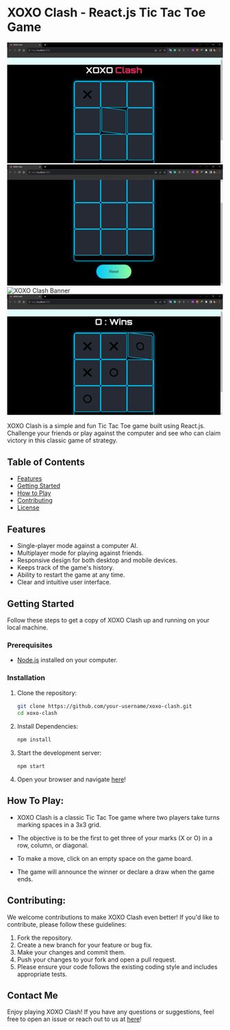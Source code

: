 # XOXO Clash - React.js Tic Tac Toe Game

![XOXO Clash Banner](screenshot4TicTacToe.png)
![XOXO Clash Banner](screenshot1TicTacToe.png)
![XOXO Clash Banner](screenshot2icTacToe.png)
![XOXO Clash Banner](screenshot3TicTacToe.png)

XOXO Clash is a simple and fun Tic Tac Toe game built using React.js. Challenge your friends or play against the computer and see who can claim victory in this classic game of strategy.

## Table of Contents

- [Features](#features)
- [Getting Started](#getting-started)
- [How to Play](#how-to-play)
- [Contributing](#contributing)
- [License](#license)

## Features

- Single-player mode against a computer AI.
- Multiplayer mode for playing against friends.
- Responsive design for both desktop and mobile devices.
- Keeps track of the game's history.
- Ability to restart the game at any time.
- Clear and intuitive user interface.

## Getting Started

Follow these steps to get a copy of XOXO Clash up and running on your local machine.

### Prerequisites

- [Node.js](https://nodejs.org/) installed on your computer.

### Installation

1. Clone the repository:

   ```bash
   git clone https://github.com/your-username/xoxo-clash.git
   cd xoxo-clash

2. Install Dependencies:

   ```bash
   npm install

3. Start the development server:

   ```bash
   npm start

4. Open your browser and navigate [here](http://localhost:3000)!

## How To Play:

- XOXO Clash is a classic Tic Tac Toe game where two players take turns marking spaces in a 3x3 
  grid.

- The objective is to be the first to get three of your marks (X or O) in a row, column, or 
  diagonal.

- To make a move, click on an empty space on the game board.
- The game will announce the winner or declare a draw when the game ends.

## Contributing:

We welcome contributions to make XOXO Clash even better! If you'd like to contribute, please follow these guidelines:

1. Fork the repository.
2. Create a new branch for your feature or bug fix.
3. Make your changes and commit them.
4. Push your changes to your fork and open a pull request.
5. Please ensure your code follows the existing coding style and includes appropriate tests.

## Contact Me
Enjoy playing XOXO Clash! If you have any questions or suggestions, feel free to open an issue or reach out to us at [here](www.quicksilver92571331@gmail.com)!

